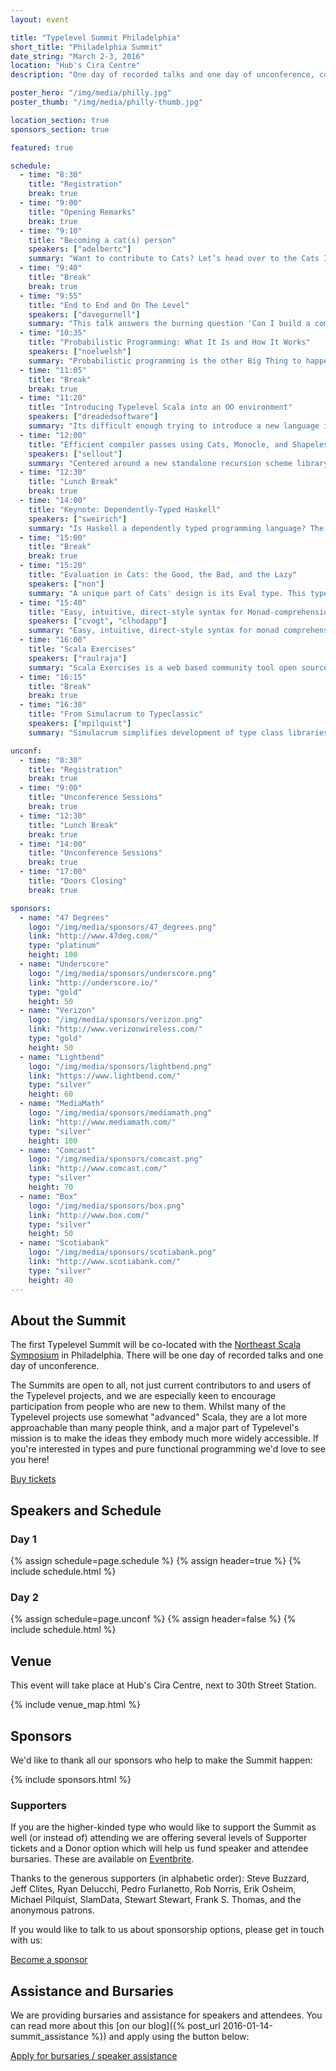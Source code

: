 ```yaml
---
layout: event

title: "Typelevel Summit Philadelphia"
short_title: "Philadelphia Summit"
date_string: "March 2-3, 2016"
location: "Hub's Cira Centre"
description: "One day of recorded talks and one day of unconference, co-located with NE Scala."

poster_hero: "/img/media/philly.jpg"
poster_thumb: "/img/media/philly-thumb.jpg"

location_section: true
sponsors_section: true

featured: true

schedule:
  - time: "8:30"
    title: "Registration"
    break: true
  - time: "9:00"
    title: "Opening Remarks"
    break: true
  - time: "9:10"
    title: "Becoming a cat(s) person"
    speakers: ["adelbertc"]
    summary: "Want to contribute to Cats? Let’s head over to the Cats Issues list and do some live coding! Along the way we will see how the codebase is organized, the various bits of automation provided, and how you can use our various channels to get feedback on your work."
  - time: "9:40"
    title: "Break"
    break: true
  - time: "9:55"
    title: "End to End and On The Level"
    speakers: ["davegurnell"]
    summary: "This talk answers the burning question 'Can I build a complete web service using solely Typelevel libraries?' In Scala we are spoiled for choice for web frameworks, database layers, JSON libraries, and a thousand other essential tools for application development. So much so, it's easy to become a victim of choice paralysis when starting a new project. There's so much choice, many developers favour groups of libraries that work well together. The Typesafe Reactive Platform (colloquially the 'Typesafe Stack'), is widely known as a set of interoperable libraries providing all the functionality required to build entire web applications without looking elsewhere. Enter Typelevel, endorsing a fleet of interoperable free/open source libraries providing all manner of functionality. The phrase 'Typelevel Stack' has been used frequently in the community, raising some intersting questions: Can we build complete web services using Typelevel libraries alone? What would that look like? What will the developer experience be like in terms of tooling, support, and documentation? In this talk, Dave will discuss his adventures building a web framework completely 'on the level', capturing thoughts on design, process, documentation, support, and community along the way."
  - time: "10:35"
    title: "Probabilistic Programming: What It Is and How It Works"
    speakers: ["noelwelsh"]
    summary: "Probabilistic programming is the other Big Thing to happen in machine learning alongside deep learning. It is also closely tied to functional programming. In this talk I will explain the goals of probabilistic programming and how we can implement a probabilistic programming language in Scala. Probabilistic models are one of the main approaches in machine learning. Probabilistic programming aims to make expressive probabilistic models cheaper to develop. This is achieved by expressing the model within an embedded DSL, and then compiling learning (inference) algorithms from the model description. This automates one of the main tasks in building a probabilistic model, and provides the same benefits as a compiler for a traditional high-level language. With the close tie of functional programming to mathematics, and the use of techniques like the free monad, functional programming languages are an ideal platform for embedding probabilistic programming."
  - time: "11:05"
    title: "Break"
    break: true
  - time: "11:20"
    title: "Introducing Typelevel Scala into an OO environment"
    speakers: ["dreadedsoftware"]
    summary: "Its difficult enough trying to introduce a new language into an established environment. This problem is compounded when the new language comes with a paradigm shift. This talk will detail one process which successfully introduced Functional Scala into an Object Oriented Java shop. The talk will explain how to bridge the OO-FP impedance mismatch when communicating ideas across project boundaries. The discussion will focus on migrating from Java style mutability, loops, get/set and coupling into Typelevel style immutability, combinators, case classes and type classes."
  - time: "12:00"
    title: "Efficient compiler passes using Cats, Monocle, and Shapeless"
    speakers: ["sellout"]
    summary: "Centered around a new standalone recursion scheme library (Matryoshka), this talk shows how to take advantage of various Typelevel projects to write many conceptually-independent data transformations, but have them efficiently combined into a small number of passes. Matryoshka also uses other Typelevel projects, including kind-projector and simulacrum."
  - time: "12:30"
    title: "Lunch Break"
    break: true
  - time: "14:00"
    title: "Keynote: Dependently-Typed Haskell"
    speakers: ["sweirich"]
    summary: "Is Haskell a dependently typed programming language? The Glasgow Haskell Compiler's many type-system features, such as Generalized Algebraic Datatypes (GADTs), datatype promotion, multiparameter type classes, type families, and more recent extensions give programmers the ability to encode domain-specific invariants in their types. Clever Haskell programmers have used these features to enhance the reasoning capabilities of static type checking. But how far have we come? Could we do more?"
  - time: "15:00"
    title: "Break"
    break: true
  - time: "15:20"
    title: "Evaluation in Cats: the Good, the Bad, and the Lazy"
    speakers: ["non"]
    summary: "A unique part of Cats' design is its Eval type. This type abstracts over evaluation strategies, and is the primary way to encode laziness in Cats APIs. It also includes a trampoline to allow safe, efficient implementations of algorithms that require laziness. Eval serves as a building block for other types, such as the Streaming data type and the Foldable type class. This talk will cover the basic design of Eval. It will walk through several different examples to help explain how the evalutation strategies work, cover some common pitfalls, and show off some interesting uses of laziness. It will also try to highlight some of the shortcomings of laziness in Scala, as well as alternate approaches."
  - time: "15:40"
    title: "Easy, intuitive, direct-style syntax for Monad-comprehensions!"
    speakers: ["cvogt", "clhodapp"]
    summary: "Easy, intuitive, direct-style syntax for monad comprehensions! Like Scala async or SBT .value, but generalized to any monad. Implemented, ready to be used and requiring only vanilla Scala 2.10/2.11 and blackbox macros. Future extensions could include automatic use of Applicative where possible, support for more embedded control-flow operations, comprehensions over multiple compatible monads at once for user-defined notions of compatible and compiler tweaks for syntactic improvements."
  - time: "16:00"
    title: "Scala Exercises"
    speakers: ["raulraja"]
    summary: "Scala Exercises is a web based community tool open sourced by 47 Degrees. It contains multiple koan and free form style exercises maintained by library authors and maintainers to help you master some of the most important tools in the Scala Ecosystem. Version 2 comes with a brand new backend and exercise tracking where you can login simply using your Github account and track your progress throughout exercises and libraries. Version 2 will launch with exercises for the stdlib, Cats, Shapeless and other well known libraries and frameworks part of the Scala ecosystem."
  - time: "16:15"
    title: "Break"
    break: true
  - time: "16:30"
    title: "From Simulacrum to Typeclassic"
    speakers: ["mpilquist"]
    summary: "Simulacrum simplifies development of type class libraries. It is used in a number of open source libraries, including Cats. In this talk, we’ll tour the features of Simulacrum, and look at the forthcoming Typeclassic project, which merges Simulacrum with complementary projects like machinist and export-hook."

unconf:
  - time: "8:30"
    title: "Registration"
    break: true
  - time: "9:00"
    title: "Unconference Sessions"
    break: true
  - time: "12:30"
    title: "Lunch Break"
    break: true
  - time: "14:00"
    title: "Unconference Sessions"
    break: true
  - time: "17:00"
    title: "Doors Closing"
    break: true

sponsors:
  - name: "47 Degrees"
    logo: "/img/media/sponsors/47_degrees.png"
    link: "http://www.47deg.com/"
    type: "platinum"
    height: 100
  - name: "Underscore"
    logo: "/img/media/sponsors/underscore.png"
    link: "http://underscore.io/"
    type: "gold"
    height: 50
  - name: "Verizon"
    logo: "/img/media/sponsors/verizon.png"
    link: "http://www.verizonwireless.com/"
    type: "gold"
    height: 50
  - name: "Lightbend"
    logo: "/img/media/sponsors/lightbend.png"
    link: "https://www.lightbend.com/"
    type: "silver"
    height: 60
  - name: "MediaMath"
    logo: "/img/media/sponsors/mediamath.png"
    link: "http://www.mediamath.com/"
    type: "silver"
    height: 100
  - name: "Comcast"
    logo: "/img/media/sponsors/comcast.png"
    link: "http://www.comcast.com/"
    type: "silver"
    height: 70
  - name: "Box"
    logo: "/img/media/sponsors/box.png"
    link: "http://www.box.com/"
    type: "silver"
    height: 50
  - name: "Scotiabank"
    logo: "/img/media/sponsors/scotiabank.png"
    link: "http://www.scotiabank.com/"
    type: "silver"
    height: 40
---
```


## About the Summit

The first Typelevel Summit will be co-located with the <a href="http://www.nescala.org/">Northeast Scala Symposium</a> in Philadelphia.
There will be one day of recorded talks and one day of unconference.

The Summits are open to all, not just current contributors to and users of the Typelevel projects, and we are especially keen to encourage participation from people who are new to them.
Whilst many of the Typelevel projects use somewhat "advanced" Scala, they are a lot more approachable than many people think, and a major part of Typelevel's mission is to make the ideas they embody much more widely accessible.
If you're interested in types and pure functional programming we'd love to see you here!

<a class="btn large" href="https://www.eventbrite.co.uk/e/typelevel-summit-us-tickets-20778897241">Buy tickets</a>

## Speakers and Schedule

### Day 1

{% assign schedule=page.schedule %}
{% assign header=true %}
{% include schedule.html %}

### Day 2

{% assign schedule=page.unconf %}
{% assign header=false %}
{% include schedule.html %}

## Venue

This event will take place at Hub's Cira Centre, next to 30th Street Station.

{% include venue_map.html %}

## Sponsors

We'd like to thank all our sponsors who help to make the Summit happen:

{% include sponsors.html %}

### Supporters

If you are the higher-kinded type who would like to support the Summit as well (or instead of) attending we are offering several levels of Supporter tickets and a Donor option which will help us fund speaker and attendee bursaries.
These are available on <a href="https://www.eventbrite.co.uk/e/typelevel-summit-us-tickets-20778897241">Eventbrite</a>.

Thanks to the generous supporters (in alphabetic order):
Steve Buzzard, Jeff Clites, Ryan Delucchi, Pedro Furlanetto, Rob Norris, Erik Osheim, Michael Pilquist, SlamData, Stewart Stewart, Frank S. Thomas, and the anonymous patrons.

If you would like to talk to us about sponsorship options, please get in touch with us:

<a class="btn large" href="mailto:info@typelevel.org">Become a sponsor</a>

## Assistance and Bursaries

We are providing bursaries and assistance for speakers and attendees. You can read more about this [on our blog]({% post_url 2016-01-14-summit_assistance %}) and apply using the button below:

<a class="btn large" href="https://docs.google.com/a/underscoreconsulting.com/forms/d/1hhia7etHm_UT4WnQS7JTyGE03z-2-T1xJGujOkvacjs/viewform">Apply for bursaries / speaker assistance</a>

